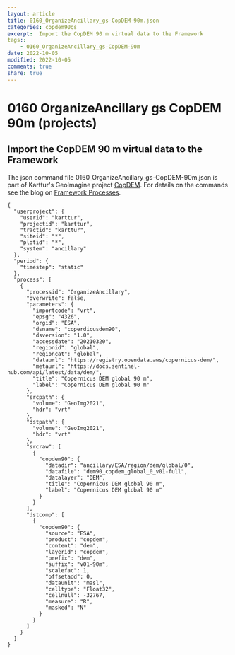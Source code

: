 ```yaml
---
layout: article
title: 0160_OrganizeAncillary_gs-CopDEM-90m.json
categories: copdem90gs
excerpt:  Import the CopDEM 90 m virtual data to the Framework
tags:: 
    - 0160_OrganizeAncillary_gs-CopDEM-90m
date: 2022-10-05
modified: 2022-10-05
comments: true
share: true
---
```


# 0160 OrganizeAncillary gs CopDEM 90m (projects)

##  Import the CopDEM 90 m virtual data to the Framework

The json command file <span class='file'>0160_OrganizeAncillary_gs-CopDEM-90m.json</span> is part of Karttur's GeoImagine project [<span class='project'>CopDEM</span>](https://karttur.github.io/geoimagine03-proj-copdem/index.html). For details on the commands see the blog on [Framework Processes](https://karttur.github.io/geoimagine03-docs-procpack/).

```
{
  "userproject": {
    "userid": "karttur",
    "projectid": "karttur",
    "tractid": "karttur",
    "siteid": "*",
    "plotid": "*",
    "system": "ancillary"
  },
  "period": {
    "timestep": "static"
  },
  "process": [
    {
      "processid": "OrganizeAncillary",
      "overwrite": false,
      "parameters": {
        "importcode": "vrt",
        "epsg": "4326",
        "orgid": "ESA",
        "dsname": "coperdicusdem90",
        "dsversion": "1.0",
        "accessdate": "20210320",
        "regionid": "global",
        "regioncat": "global",
        "dataurl": "https://registry.opendata.aws/copernicus-dem/",
        "metaurl": "https://docs.sentinel-hub.com/api/latest/data/dem/",
        "title": "Copernicus DEM global 90 m",
        "label": "Copernicus DEM global 90 m"
      },
      "srcpath": {
        "volume": "GeoImg2021",
        "hdr": "vrt"
      },
      "dstpath": {
        "volume": "GeoImg2021",
        "hdr": "vrt"
      },
      "srcraw": [
        {
          "copdem90": {
            "datadir": "ancillary/ESA/region/dem/global/0",
            "datafile": "dem90_copdem_global_0_v01-full",
            "datalayer": "DEM",
            "title": "Copernicus DEM global 90 m",
            "label": "Copernicus DEM global 90 m"
          }
        }
      ],
      "dstcomp": [
        {
          "copdem90": {
            "source": "ESA",
            "product": "copdem",
            "content": "dem",
            "layerid": "copdem",
            "prefix": "dem",
            "suffix": "v01-90m",
            "scalefac": 1,
            "offsetadd": 0,
            "dataunit": "masl",
            "celltype": "Float32",
            "cellnull": -32767,
            "measure": "R",
            "masked": "N"
          }
        }
      ]
    }
  ]
}
```
